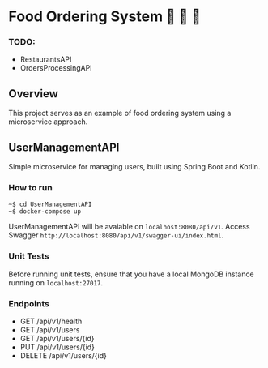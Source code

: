 # Food Ordering System 📱 🚙 🍕
 
### TODO:
- RestaurantsAPI
- OrdersProcessingAPI

## Overview
This project serves as an example of food ordering system using a microservice approach.

## UserManagementAPI
Simple microservice for managing users, built using Spring Boot and Kotlin.

### How to run

```console
~$ cd UserManagementAPI
~$ docker-compose up
```

UserManagementAPI will be avaiable on ```localhost:8080/api/v1```. Access Swagger ```http://localhost:8080/api/v1/swagger-ui/index.html```.

### Unit Tests
Before running unit tests, ensure that you have a local MongoDB instance running on ```localhost:27017```.

### Endpoints
- GET /api/v1/health
- GET /api/v1/users
- GET /api/v1/users/{id}
- PUT /api/v1/users/{id}
- DELETE /api/v1/users/{id}
